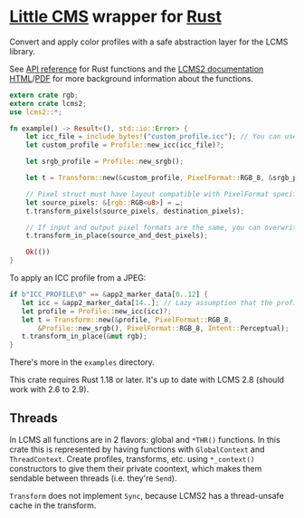 # [Little CMS](http://www.littlecms.com) wrapper for [Rust](https://www.rust-lang.org/)

Convert and apply color profiles with a safe abstraction layer for the LCMS library.

See [API reference](https://docs.rs/lcms2/) for Rust functions and the [LCMS2 documentation HTML](https://pornel.github.io/rust-lcms2-sys/)/[PDF](http://www.littlecms.com/LittleCMS2.8%20API.pdf) for more background information about the functions.

```rust
extern crate rgb;
extern crate lcms2;
use lcms2::*;

fn example() -> Result<(), std::io::Error> {
    let icc_file = include_bytes!("custom_profile.icc"); // You can use Profile::new_file("path"), too
    let custom_profile = Profile::new_icc(icc_file)?;

    let srgb_profile = Profile::new_srgb();

    let t = Transform::new(&custom_profile, PixelFormat::RGB_8, &srgb_profile, PixelFormat::RGB_8, Intent::Perceptual);

    // Pixel struct must have layout compatible with PixelFormat specified in new()
    let source_pixels: &[rgb::RGB<u8>] = …;
    t.transform_pixels(source_pixels, destination_pixels);

    // If input and output pixel formats are the same, you can overwrite them instead of copying
    t.transform_in_place(source_and_dest_pixels);

    Ok(())
}
```

To apply an ICC profile from a JPEG:

```rust
if b"ICC_PROFILE\0" == &app2_marker_data[0..12] {
   let icc = &app2_marker_data[14..]; // Lazy assumption that the profile is smaller than 64KB
   let profile = Profile::new_icc(icc)?;
   let t = Transform::new(&profile, PixelFormat::RGB_8,
       &Profile::new_srgb(), PixelFormat::RGB_8, Intent::Perceptual);
   t.transform_in_place(&mut rgb);
}
```

There's more in the `examples` directory.

This crate requires Rust 1.18 or later. It's up to date with LCMS 2.8 (should work with 2.6 to 2.9).

## Threads

In LCMS all functions are in 2 flavors: global and `*THR()` functions. In this crate this is represented by having functions with `GlobalContext` and `ThreadContext`. Create profiles, transforms, etc. using `*_context()` constructors to give them their private coontext, which makes them sendable between threads (i.e. they're `Send`).

`Transform` does not implement `Sync`, because LCMS2 has a thread-unsafe cache in the transform.
